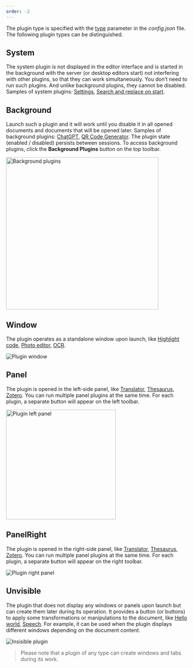 ```yaml
---
order: -2
---
```


The plugin type is specified with the [type](../index.md#variationstype) parameter in the *config.json* file. The following plugin types can be distinguished.

## System

The system plugin is not displayed in the editor interface and is started in the background with the server (or desktop editors start) not interfering with other plugins, so that they can work simultaneously. You don’t need to run such plugins. And unlike background plugins, they cannot be disabled. Samples of system plugins: [Settings](../../../Tutorials/Samples/Settings/index.md), [Search and replace on start](../../../Tutorials/Samples/Search%20and%20replace%20on%20start/index.md).

## Background

Launch such a plugin and it will work until you disable it in all opened documents and documents that will be opened later. Samples of background plugins: [ChatGPT](https://github.com/ONLYOFFICE/onlyoffice.github.io/tree/master/sdkjs-plugins/content/openai), [QR Code Generator](https://github.com/ONLYOFFICE/onlyoffice.github.io/tree/master/sdkjs-plugins/content/insertQR). The plugin state (enabled / disabled) persists between sessions. To access background plugins, click the **Background Plugins** button on the top toolbar.

<img alt="Background plugins" src="/assets/images/plugins/background-plugins.png" width="416px">

## Window

The plugin operates as a standalone window upon launch, like [Highlight code](../../../Tutorials/Samples/Highlight%20code/index.md), [Photo editor](../../../Tutorials/Samples/Photo%20editor/index.md), [OCR](../../../Tutorials/Samples/OCR/index.md).

![Plugin window](/assets/images/plugins/plugin-window.png)

## Panel

The plugin is opened in the left-side panel, like [Translator](../../../Tutorials/Samples/Translator/index.md), [Thesaurus](../../../Tutorials/Samples/Thesaurus/index.md), [Zotero](../../../Tutorials/Samples/Zotero/index.md). You can run multiple panel plugins at the same time. For each plugin, a separate button will appear on the left toolbar.

<img alt="Plugin left panel" src="/assets/images/plugins/plugin-left-panel.png" width="300px">

## PanelRight

The plugin is opened in the right-side panel, like [Translator](../../../Tutorials/Samples/Translator/index.md), [Thesaurus](../../../Tutorials/Samples/Thesaurus/index.md), [Zotero](../../../Tutorials/Samples/Zotero/index.md). You can run multiple panel plugins at the same time. For each plugin, a separate button will appear on the right toolbar.

![Plugin right panel](/assets/images/plugins/plugin-right-panel.png)

## Unvisible

The plugin that does not display any windows or panels upon launch but can create them later during its operation. It provides a button (or buttons) to apply some transformations or manipulations to the document, like [Hello world](../../../Tutorials/Samples/Hello%20world/index.md), [Speech](../../../Tutorials/Samples/Speech/index.md). For example, it can be used when the plugin displays different windows depending on the document content.

![Insisible plugin](/assets/images/plugins/invisible-plugin.png)

> Please note that a plugin of any type can create windows and tabs during its work.
